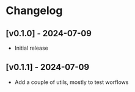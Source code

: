 # Changelog

## [v0.1.0] - 2024-07-09
- Initial release

## [v0.1.1] - 2024-07-09
- Add a couple of utils, mostly to test worflows
